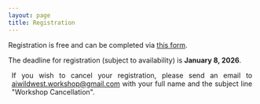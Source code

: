 ```yaml
---
layout: page
title: Registration
---
```

Registration is free and can be completed via [this form](https://docs.google.com/forms/d/e/1FAIpQLSfy9Ms3Lvb_UnB-eAdtpm4Ax5WOCXGROwO_8B43q_NMLz5Yxg/viewform?usp=header). 

The deadline for registration (subject to availability) is **January 8, 2026**.

<div style="text-align:justify; margin:0.5em; padding:0;">
If you wish to cancel your registration, please send an email to <a href="mailto:aiwildwest.workshop@gmail.com">aiwildwest.workshop@gmail.com</a>
with your full name and the subject line "Workshop Cancellation".
</div>















